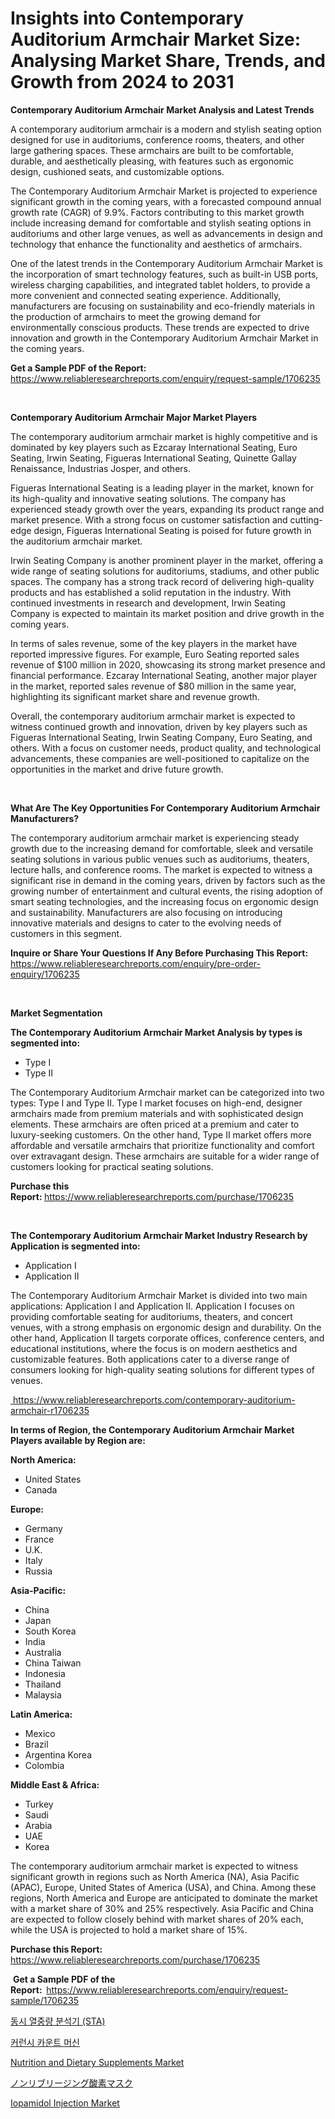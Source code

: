 <p><h1>Insights into Contemporary Auditorium Armchair Market Size: Analysing Market Share, Trends, and Growth from 2024 to 2031</h1></p><p><strong>Contemporary Auditorium Armchair Market Analysis and Latest Trends</strong></p>
<p><p>A contemporary auditorium armchair is a modern and stylish seating option designed for use in auditoriums, conference rooms, theaters, and other large gathering spaces. These armchairs are built to be comfortable, durable, and aesthetically pleasing, with features such as ergonomic design, cushioned seats, and customizable options.</p><p>The Contemporary Auditorium Armchair Market is projected to experience significant growth in the coming years, with a forecasted compound annual growth rate (CAGR) of 9.9%. Factors contributing to this market growth include increasing demand for comfortable and stylish seating options in auditoriums and other large venues, as well as advancements in design and technology that enhance the functionality and aesthetics of armchairs.</p><p>One of the latest trends in the Contemporary Auditorium Armchair Market is the incorporation of smart technology features, such as built-in USB ports, wireless charging capabilities, and integrated tablet holders, to provide a more convenient and connected seating experience. Additionally, manufacturers are focusing on sustainability and eco-friendly materials in the production of armchairs to meet the growing demand for environmentally conscious products. These trends are expected to drive innovation and growth in the Contemporary Auditorium Armchair Market in the coming years.</p></p>
<p><strong>Get a Sample PDF of the Report:&nbsp;</strong> <a href="https://www.reliableresearchreports.com/enquiry/request-sample/1706235">https://www.reliableresearchreports.com/enquiry/request-sample/1706235</a></p>
<p>&nbsp;</p>
<p><strong>Contemporary Auditorium Armchair Major Market Players</strong></p>
<p><p>The contemporary auditorium armchair market is highly competitive and is dominated by key players such as Ezcaray International Seating, Euro Seating, Irwin Seating, Figueras International Seating, Quinette Gallay Renaissance, Industrias Josper, and others.</p><p>Figueras International Seating is a leading player in the market, known for its high-quality and innovative seating solutions. The company has experienced steady growth over the years, expanding its product range and market presence. With a strong focus on customer satisfaction and cutting-edge design, Figueras International Seating is poised for future growth in the auditorium armchair market.</p><p>Irwin Seating Company is another prominent player in the market, offering a wide range of seating solutions for auditoriums, stadiums, and other public spaces. The company has a strong track record of delivering high-quality products and has established a solid reputation in the industry. With continued investments in research and development, Irwin Seating Company is expected to maintain its market position and drive growth in the coming years.</p><p>In terms of sales revenue, some of the key players in the market have reported impressive figures. For example, Euro Seating reported sales revenue of $100 million in 2020, showcasing its strong market presence and financial performance. Ezcaray International Seating, another major player in the market, reported sales revenue of $80 million in the same year, highlighting its significant market share and revenue growth.</p><p>Overall, the contemporary auditorium armchair market is expected to witness continued growth and innovation, driven by key players such as Figueras International Seating, Irwin Seating Company, Euro Seating, and others. With a focus on customer needs, product quality, and technological advancements, these companies are well-positioned to capitalize on the opportunities in the market and drive future growth.</p></p>
<p>&nbsp;</p>
<p><strong>What Are The Key Opportunities For Contemporary Auditorium Armchair Manufacturers?</strong></p>
<p><p>The contemporary auditorium armchair market is experiencing steady growth due to the increasing demand for comfortable, sleek and versatile seating solutions in various public venues such as auditoriums, theaters, lecture halls, and conference rooms. The market is expected to witness a significant rise in demand in the coming years, driven by factors such as the growing number of entertainment and cultural events, the rising adoption of smart seating technologies, and the increasing focus on ergonomic design and sustainability. Manufacturers are also focusing on introducing innovative materials and designs to cater to the evolving needs of customers in this segment.</p></p>
<p><strong>Inquire or Share Your Questions If Any Before Purchasing This Report:</strong> <a href="https://www.reliableresearchreports.com/enquiry/pre-order-enquiry/1706235">https://www.reliableresearchreports.com/enquiry/pre-order-enquiry/1706235</a></p>
<p>&nbsp;</p>
<p><strong>Market Segmentation</strong></p>
<p><strong>The Contemporary Auditorium Armchair Market Analysis by types is segmented into:</strong></p>
<p><ul><li>Type I</li><li>Type II</li></ul></p>
<p><p>The Contemporary Auditorium Armchair market can be categorized into two types: Type I and Type II. Type I market focuses on high-end, designer armchairs made from premium materials and with sophisticated design elements. These armchairs are often priced at a premium and cater to luxury-seeking customers. On the other hand, Type II market offers more affordable and versatile armchairs that prioritize functionality and comfort over extravagant design. These armchairs are suitable for a wider range of customers looking for practical seating solutions.</p></p>
<p><strong>Purchase this Report:&nbsp;</strong><a href="https://www.reliableresearchreports.com/purchase/1706235">https://www.reliableresearchreports.com/purchase/1706235</a></p>
<p>&nbsp;</p>
<p><strong>The Contemporary Auditorium Armchair Market Industry Research by Application is segmented into:</strong></p>
<p><ul><li>Application I</li><li>Application II</li></ul></p>
<p><p>The Contemporary Auditorium Armchair Market is divided into two main applications: Application I and Application II. Application I focuses on providing comfortable seating for auditoriums, theaters, and concert venues, with a strong emphasis on ergonomic design and durability. On the other hand, Application II targets corporate offices, conference centers, and educational institutions, where the focus is on modern aesthetics and customizable features. Both applications cater to a diverse range of consumers looking for high-quality seating solutions for different types of venues.</p></p>
<p><a href="https://www.reliableresearchreports.com/contemporary-auditorium-armchair-r1706235">&nbsp;https://www.reliableresearchreports.com/contemporary-auditorium-armchair-r1706235</a></p>
<p><strong>In terms of Region, the Contemporary Auditorium Armchair Market Players available by Region are:</strong></p>
<p>
    <p> <strong> North America: </strong>
        <ul>
            <li>United States</li>
            <li>Canada</li>
        </ul>
        </p> 
    <p> <strong> Europe: </strong>
        <ul>
            <li>Germany</li>
            <li>France</li>
            <li>U.K.</li>
            <li>Italy</li>
            <li>Russia</li>
        </ul>
        </p> 
    <p> <strong> Asia-Pacific: </strong>
        <ul>
            <li>China</li>
            <li>Japan</li>
            <li>South Korea</li>
            <li>India</li>
            <li>Australia</li>
            <li>China Taiwan</li>
            <li>Indonesia</li>
            <li>Thailand</li>
            <li>Malaysia</li>
        </ul>
        </p> 
    <p> <strong> Latin America: </strong>
        <ul>
            <li>Mexico</li>
            <li>Brazil</li>
            <li>Argentina Korea</li>
            <li>Colombia</li>
        </ul>
        </p> 
    <p> <strong> Middle East & Africa: </strong>
        <ul>
            <li>Turkey</li>
            <li>Saudi</li>
            <li>Arabia</li>
            <li>UAE</li>
            <li>Korea</li>
        </ul>
    </p>
    </p>
<p><p>The contemporary auditorium armchair market is expected to witness significant growth in regions such as North America (NA), Asia Pacific (APAC), Europe, United States of America (USA), and China. Among these regions, North America and Europe are anticipated to dominate the market with a market share of 30% and 25% respectively. Asia Pacific and China are expected to follow closely behind with market shares of 20% each, while the USA is projected to hold a market share of 15%.</p></p>
<p><strong>Purchase this Report: </strong><a href="https://www.reliableresearchreports.com/purchase/1706235">https://www.reliableresearchreports.com/purchase/1706235</a></p>
<p>&nbsp;<strong>Get a Sample PDF of the Report:&nbsp;&nbsp;</strong><a href="https://www.reliableresearchreports.com/enquiry/request-sample/1706235">https://www.reliableresearchreports.com/enquiry/request-sample/1706235</a></p>
<p><strong></strong></p>
<p><p><a href="https://github.com/Marcosoenrt565736/Market-Research-Report-List-1/blob/main/5045602109850.md">동시 열중량 분석기 (STA)</a></p><p><a href="https://github.com/brendon65677/Market-Research-Report-List-1/blob/main/5901539109849.md">커런시 카운트 머신</a></p><p><a href="https://issuu.com/reportprime-2/docs/nutrition-and-dietary-supplements-market-size-2030">Nutrition and Dietary Supplements Market</a></p><p><a href="https://github.com/CloydAbbott2023/Market-Research-Report-List-2/blob/main/2056208125336.md">ノンリブリージング酸素マスク</a></p><p><a href="https://github.com/peachesmcdowel1/Market-Research-Report-List-3/blob/main/iopamidol-injection-market.md">Iopamidol Injection Market</a></p></p>